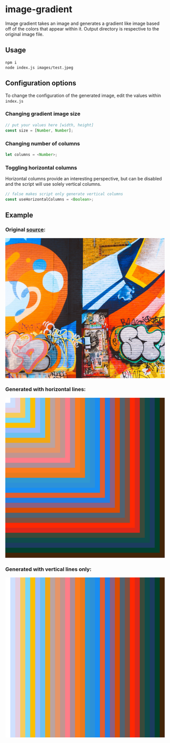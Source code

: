 # image-gradient

Image gradient takes an image and generates a gradient like image based off of the colors that appear within it. Output directory is respective to the original image file.

## Usage

```
npm i
node index.js images/test.jpeg
```

## Configuration options

To change the configuration of the generated image, edit the values within `index.js`

### Changing gradient image size

```js
// put your values here [width, height]
const size = [Number, Number];
```

### Changing number of columns

```js
let columns = <Number>;
```

### Toggling horizontal columns

Horizontal columns provide an interesting perspective, but can be disabled and the script will use solely vertical columns.

```js
// false makes script only generate vertical columns
const useHorizontalColumns = <Boolean>;
```

## Example

### Original [source](https://www.pexels.com/photo/graffiti-wall-art-1647121/):

![Original](/images/test.jpeg)

### Generated with horizontal lines:

![Generated, horizontal lines](/images/test.jpeg-gradient-horizontal.png)

### Generated with vertical lines only:

![Generated, vertical lines only](/images/test.jpeg-gradient.png)
